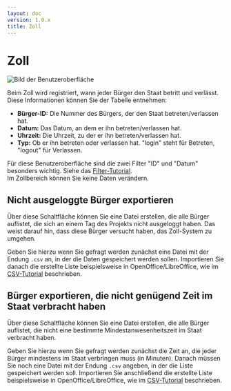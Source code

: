 ```yaml
---
layout: doc
version: 1.0.x
title: Zoll
---
```

# Zoll

![Bild der Benutzeroberfl&auml;che](http://img718.imageshack.us/img718/1675/adminclientduty.png)

Beim Zoll wird registriert, wann jeder B&uuml;rger den Staat betritt und verl&auml;sst. Diese Informationen k&ouml;nnen Sie der Tabelle entnehmen:

* **B&uuml;rger-ID:** Die Nummer des B&uuml;rgers, der den Staat betreten/verlassen hat.  
* **Datum:** Das Datum, an dem er ihn betreten/verlassen hat.  
* **Uhrzeit:** Die Uhrzeit, zu der er ihn betreten/verlassen hat.  
* **Typ:** Ob er ihn betreten oder verlassen hat. "login" steht f&uuml;r Betreten, "logout" f&uuml;r Verlassen.

F&uuml;r diese Benutzeroberfl&auml;che sind die zwei Filter "ID" und "Datum" besonders wichtig. Siehe das [Filter-Tutorial](Tut_Filtering.html).  
Im Zollbereich k&ouml;nnen Sie keine Daten ver&auml;ndern.

## Nicht ausgeloggte B&uuml;rger exportieren

&Uuml;ber diese Schaltfl&auml;che k&ouml;nnen Sie eine Datei erstellen, die alle B&uuml;rger auflistet, die sich an einem Tag des Projekts nicht ausgeloggt haben. Das weist darauf hin, dass diese B&uuml;rger versucht haben, das Zoll-System zu umgehen.

Geben Sie hierzu wenn Sie gefragt werden zun&auml;chst eine Datei mit der Endung `.csv` an, in der die Daten gespeichert werden sollen. Importieren Sie danach die erstellte Liste beispielsweise in OpenOffice/LibreOffice, wie im [CSV-Tutorial](Tut_CSV.html) beschrieben.

## B&uuml;rger exportieren, die nicht gen&uuml;gend Zeit im Staat verbracht haben
&Uuml;ber diese Schaltfl&auml;che k&ouml;nnen Sie eine Datei erstellen, die alle B&uuml;rger auflistet, die nicht eine bestimmte Mindestanwesenheitszeit im Staat verbracht haben.

Geben Sie hierzu wenn Sie gefragt werden zun&auml;chst die Zeit an, die jeder B&uuml;rger mindestens im Staat verbringen muss (in Minuten). Danach m&uuml;ssen Sie noch eine Datei mit der Endung `.csv` angeben, in der die Liste gespeichert werden soll. Importieren Sie anschlie&szlig;end die erstellte Liste beispielsweise in OpenOffice/LibreOffice, wie im [CSV-Tutorial](Tut_CSV.html) beschrieben.
